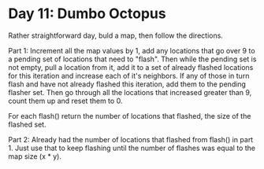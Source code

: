 # Day 11: Dumbo Octopus

Rather straightforward day, buld a map, then follow the directions.

Part 1: Increment all the map values by 1, add any locations that go over 9 to a pending set of locations that need to "flash". Then while the pending set is not empty, pull a location from it, add it to a set of already flashed locations for this iteration and increase each of it's neighbors. If any of those in turn flash and have not already flashed this iteration, add them to the pending flasher set. Then go through all the locations that increased greater than 9, count them up and reset them to 0.

For each flash() return the number of locations that flashed, the size of the flashed set.

Part 2: Already had the number of locations that flashed from flash() in part 1. Just use that to keep flashing until the number of flashes was equal to the map size (x * y).